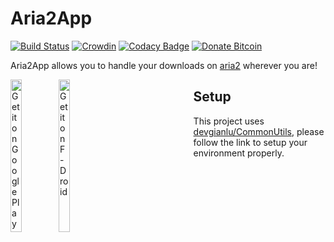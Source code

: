 # Aria2App
[![Build Status](https://travis-ci.com/devgianlu/Aria2App.svg?branch=master)](https://travis-ci.com/devgianlu/Aria2App)
[![Crowdin](https://badges.crowdin.net/aria2app/localized.svg)](https://crowdin.com/project/aria2app)
[![Codacy Badge](https://api.codacy.com/project/badge/Grade/114416a87cef4df8b99565f029711869)](https://www.codacy.com/manual/devgianlu/Aria2App?utm_source=github.com&amp;utm_medium=referral&amp;utm_content=devgianlu/Aria2App&amp;utm_campaign=Badge_Grade)
[![Donate Bitcoin](https://img.shields.io/badge/donate-bitcoin-orange.svg)](https://gianlu.xyz/donate/)

Aria2App allows you to handle your downloads on [aria2](https://github.com/aria2/aria2) wherever you are!

<div style='float:left'>
<a href='https://play.google.com/store/apps/details?id=com.gianlu.aria2app&pcampaignid=MKT-Other-global-all-co-prtnr-py-PartBadge-Mar2515-1'><img alt='Get it on Google Play' src='https://play.google.com/intl/en_us/badges/images/generic/en_badge_web_generic.png' width='25%' /></a>
<a href='https://f-droid.org/app/com.gianlu.aria2app'><img src='https://f-droid.org/badge/get-it-on.png' alt='Get it on F-Droid' width='25%' /></a>
</div>

## Setup
This project uses [devgianlu/CommonUtils](https://github.com/devgianlu/CommonUtils), please follow the link to setup your environment properly.

